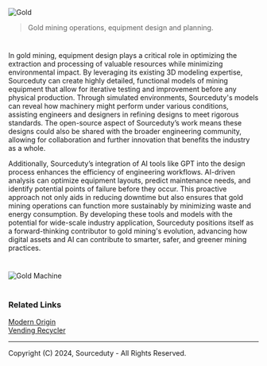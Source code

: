 ![Gold](https://github.com/user-attachments/assets/fcde40ac-03a3-4310-807c-30b058a4fe54)

> Gold mining operations, equipment design and planning.
#

In gold mining, equipment design plays a critical role in optimizing the extraction and processing of valuable resources while minimizing environmental impact. By leveraging its existing 3D modeling expertise, Sourceduty can create highly detailed, functional models of mining equipment that allow for iterative testing and improvement before any physical production. Through simulated environments, Sourceduty's models can reveal how machinery might perform under various conditions, assisting engineers and designers in refining designs to meet rigorous standards. The open-source aspect of Sourceduty’s work means these designs could also be shared with the broader engineering community, allowing for collaboration and further innovation that benefits the industry as a whole.

Additionally, Sourceduty’s integration of AI tools like GPT into the design process enhances the efficiency of engineering workflows. AI-driven analysis can optimize equipment layouts, predict maintenance needs, and identify potential points of failure before they occur. This proactive approach not only aids in reducing downtime but also ensures that gold mining operations can function more sustainably by minimizing waste and energy consumption. By developing these tools and models with the potential for wide-scale industry application, Sourceduty positions itself as a forward-thinking contributor to gold mining's evolution, advancing how digital assets and AI can contribute to smarter, safer, and greener mining practices.

#
![Gold Machine](https://github.com/sourceduty/Gold/assets/123030236/fb2673ad-dcdc-4554-9834-505d52fb6fec)

#
### Related Links

[Modern Origin](https://github.com/sourceduty/Modern_Origin)
<br>
[Vending Recycler](https://github.com/sourceduty/Vending_Recycler)

***
Copyright (C) 2024, Sourceduty - All Rights Reserved.
